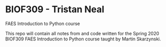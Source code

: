 # BIOF309 - Tristan Neal
FAES Introduction to Python course

This repo will contain all notes from and code written for the Spring 2020 BIOF309 FAES Introduction to Python course taught by Martin Skarzynski.
